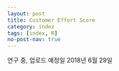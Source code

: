 ```yaml
---
layout: post
title: Customer Effort Score
category: index 
tags: [index, R]
no-post-nav: true
---
```


연구 중, 업로드 예정일 2018년 6월 29일 
